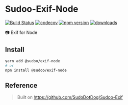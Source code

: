 # Sudoo-Exif-Node

[![Build Status](https://travis-ci.com/SudoDotDog/Sudoo-Exif-Node.svg?branch=master)](https://travis-ci.com/SudoDotDog/Sudoo-Exif-Node)
[![codecov](https://codecov.io/gh/SudoDotDog/Sudoo-Exif-Node/branch/master/graph/badge.svg)](https://codecov.io/gh/SudoDotDog/Sudoo-Exif-Node)
[![npm version](https://badge.fury.io/js/%40sudoo%2Fexif-node.svg)](https://www.npmjs.com/package/@sudoo/exif-node)
[![downloads](https://img.shields.io/npm/dm/@sudoo/exif-node.svg)](https://www.npmjs.com/package/@sudoo/exif-node)

:camera: Exif for Node

## Install

```sh
yarn add @sudoo/exif-node
# or
npm install @sudoo/exif-node
```

## Reference

> Built on <https://github.com/SudoDotDog/Sudoo-Exif>
